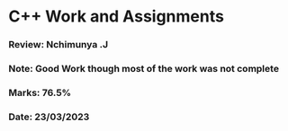 # C++ Work and Assignments

### Review: Nchimunya .J

### Note: Good Work though most of the work was not complete

### Marks: 76.5%

### Date: 23/03/2023
